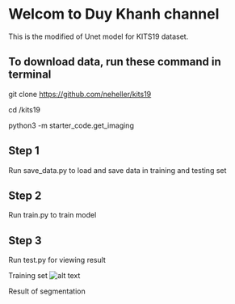 # Welcom to Duy Khanh channel
This is the modified of Unet model for KITS19 dataset.

## To download data, run these command in terminal
git clone https://github.com/neheller/kits19

cd /kits19

python3 -m starter_code.get_imaging

## Step 1
Run save_data.py to load and save data in training and testing set

## Step 2
Run train.py to train model

## Step 3
Run test.py for viewing result 

Training set
![alt text](https://user-images.githubusercontent.com/64471569/140443598-ec0f5b66-0c8e-4d72-9cad-84587adb35f8.png)

Result of segmentation